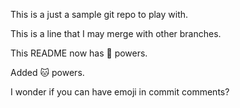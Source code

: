 This is a just a sample git repo to play with.

This is a line that I may merge with other branches.

This README now has :dog: powers.

Added :cat: powers.

I wonder if you can have emoji in commit comments?
